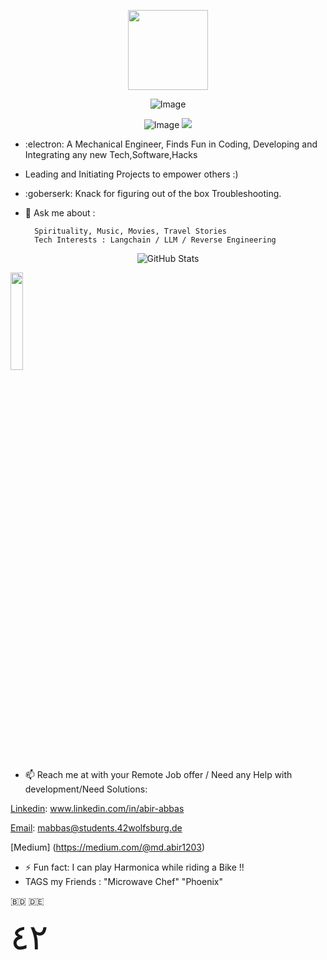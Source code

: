 <p align="center">
  <img src="https://42wolfsburg.de/wp-content/uploads/2022/01/42logo_site-5.svg" height="128px">
</p>

<p align="center">

<div style="display: flex; justify-content: center;">
  <img src="https://badge.mediaplus.ma/binary/mabbas?1337Badge=off&UM6P=off" alt="Image">
 </div>
</p>

<p align="center">
  
  <img src="https://github.com/mdabir1203/mdabir1203/assets/66947064/8f9b38f8-c748-4e50-9f3e-ce808b7a2b22" alt="Image">

  <img src="[https://raw.githubusercontent.com/mdabir1203/github-stats/master/generated/overview.svg](https://github.com/mdabir1203/github_stats/blob/master/generated/overview.svg)">

</p>


  
- :electron: A Mechanical Engineer, Finds Fun in Coding, Developing and Integrating any new Tech,Software,Hacks 
- Leading and Initiating Projects to empower others :) 
- :goberserk: Knack for figuring out of the box Troubleshooting. 
- 💬 Ask me about : 
        
        Spirituality, Music, Movies, Travel Stories
        Tech Interests : Langchain / LLM / Reverse Engineering
<p align="center">
 <img src="https://streak-stats.demolab.com?user=mdabir1203&theme=monokai-metallian&hide_border=true&border_radius=3&locale=de&date_format=M%20j%5B%2C%20Y%5D&mode=weekly" alt="GitHub Stats">
 
</p>
 <img src="https://github.com/mdabir1203/mdabir1203/assets/66947064/404ceecb-0c81-417e-af2b-39d344b48fdc"  width="20%" height="20%">

- 📫 Reach me at with your Remote Job offer / Need any Help with development/Need Solutions: 

[Linkedin](https://img.shields.io/badge/LinkedIn-0077B5?style=for-the-badge&logo=linkedin&logoColor=white): www.linkedin.com/in/abir-abbas

[Email](	https://img.shields.io/badge/Gmail-D14836?style=for-the-badge&logo=gmail&logoColor=white): mabbas@students.42wolfsburg.de

[Medium] (https://medium.com/@md.abir1203)


- ⚡ Fun fact: I can play Harmonica while riding a Bike !!  
- TAGS my Friends : "Microwave Chef" "Phoenix"
 
 :bangladesh: 🇩🇪
 

<div style="font-size: 4em"> ٤٢ </div>
